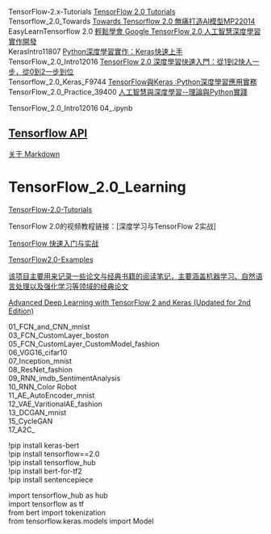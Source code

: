 
TensorFlow-2.x-Tutorials  [TensorFlow 2.0 Tutorials](https://github.com/dragen1860/TensorFlow-2.x-Tutorials)  
Tensorflow_2.0_Towards  [Towards Tensorflow 2.0 無痛打造AI模型MP22014](http://www.drmaster.com.tw/Bookinfo.asp?BookID=MP22014)  
EasyLearnTensorflow 2.0  [輕鬆學會 Google TensorFlow 2.0 人工智慧深度學習實作開發](https://github.com/taipeitechmmslab/MMSLAB-TF2)  
KerasIntro11807  [Python深度學習實作：Keras快速上手](http://www.drmaster.com.tw/Bookinfo.asp?BookID=MP11807)  
TensorFlow_2.0_Intro12016  [TensorFlow 2.0 深度學習快速入門：從1到2快人一步，從0到2一步到位](http://www.drmaster.com.tw/bookinfo.asp?BookID=MP12016)  
Tensorflow_2.0_Keras_F9744  [TensorFlow與Keras :Python深度學習應用實務](https://www.flag.com.tw/books/product/F9744)  
TensorFlow_2.0_Practice_39400 [人工智慧與深度學習--理論與Python實踐](http://books.gotop.com.tw/e_AEE039400)  

TensorFlow_2.0_Intro12016 04_.ipynb  






## [Tensorflow API](https://www.tensorflow.org/api_docs/python/tf/transpose)

[关于 Markdown](https://xianbai.me/learn-md/article/syntax/paragraphs-and-line-breaks.html)  

# TensorFlow_2.0_Learning  

[TensorFlow-2.0-Tutorials](https://github.com/dragen1860/TensorFlow-2.x-Tutorials)  

TensorFlow 2.0的视频教程链接：[深度学习与TensorFlow 2实战]  

[TensorFlow 快速入门与实战](https://github.com/DjangoPeng/tensorflow-101)  
 
[TensorFlow2.0-Examples](https://github.com/YunYang1994/TensorFlow2.0-Examples)  
 
 [该项目主要用来记录一些论文与经典书籍的阅读笔记，主要涵盖机器学习、自然语言处理以及强化学习等领域的经典论文](https://github.com/NELSONZHAO/paper-learning-and-notes)  

[Advanced Deep Learning with TensorFlow 2 and Keras (Updated for 2nd Edition)](https://github.com/PacktPublishing/Advanced-Deep-Learning-with-Keras)



01_FCN_and_CNN_mnist  
03_FCN_CustomLayer_boston  
05_FCN_CustomLayer_CustomModel_fashion  
06_VGG16_cifar10  
07_Inception_mnist  
08_ResNet_fashion  
09_RNN_imdb_SentimentAnalysis  
10_RNN_Color Robot  
11_AE_AutoEncoder_mnist  
12_VAE_VaritionalAE_fashion  
13_DCGAN_mnist  
15_CycleGAN  
17_A2C_  





!pip install keras-bert  
!pip install tensorflow==2.0  
!pip install tensorflow_hub  
!pip install bert-for-tf2  
!pip install sentencepiece  


import tensorflow_hub as hub  
import tensorflow as tf  
from bert import tokenization  
from tensorflow.keras.models import Model   
